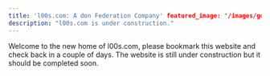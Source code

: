 ```yaml
---
title: 'l00s.com: A don Federation Company' featured_image: '/images/gohugo-default-sample-hero-image.jpg'
description: "l00s.com is under construction."
---
```


Welcome to the new home of l00s.com, please bookmark this website and check back in a couple of days. The website is
still under construction but it should be completed soon.
